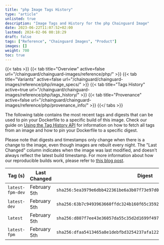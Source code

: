 ```yaml
---
title: "php Image Tags History"
type: "article"
unlisted: true
description: "Image Tags and History for the php Chainguard Image"
date: 2023-06-22T11:07:52+02:00
lastmod: 2024-02-06 00:18:29
draft: false
tags: ["Reference", "Chainguard Images", "Product"]
images: []
weight: 700
toc: true
---
```


{{< tabs >}}
{{< tab title="Overview" active=false url="/chainguard/chainguard-images/reference/php/" >}}
{{< tab title="Variants" active=false url="/chainguard/chainguard-images/reference/php/image_specs/" >}}
{{< tab title="Tags History" active=true url="/chainguard/chainguard-images/reference/php/tags_history/" >}}
{{< tab title="Provenance" active=false url="/chainguard/chainguard-images/reference/php/provenance_info/" >}}
{{</ tabs >}}

The following table contains the most recent tags and digests that can be used to pin your Dockerfile to a specific build of this image. Check our guide on [Using the Tag History API](/chainguard/chainguard-images/using-the-tag-history-api/) for information on how to fetch all tags from an image and how to pin your Dockerfile to a specific digest.

Please note that digests and timestamps only change when there is a change to the image, even though images are rebuilt every night. The "Last Changed" column indicates when the image was last modified, and doesn't always reflect the latest build timestamp. For more information about how our reproducible builds work, please refer to [this blog post](https://www.chainguard.dev/unchained/reproducing-chainguards-reproducible-image-builds).

| Tag (s)           | Last Changed | Digest                                                                    |
|-------------------|--------------|---------------------------------------------------------------------------|
|  `latest-fpm-dev` | February 5th | `sha256:5ea3979e6dbb422361be6a3b07f73e97d0719f0e976f3a0cfef0d21e5b6efc83` |
|  `latest-dev`     | February 5th | `sha256:63b7c9493963660ffdc324b160f65c359295eb7b7e41b53acf66b7215628b952` |
|  `latest`         | February 5th | `sha256:d807f7ee43e36057da55c35d2d1699f497294375929db0b88b2d6ded4cc8e35f` |
|  `latest-fpm`     | February 5th | `sha256:dfaa5413465a8e1debfbd3254237afa122f14ec9798628160149e6d95b187fb4` |

